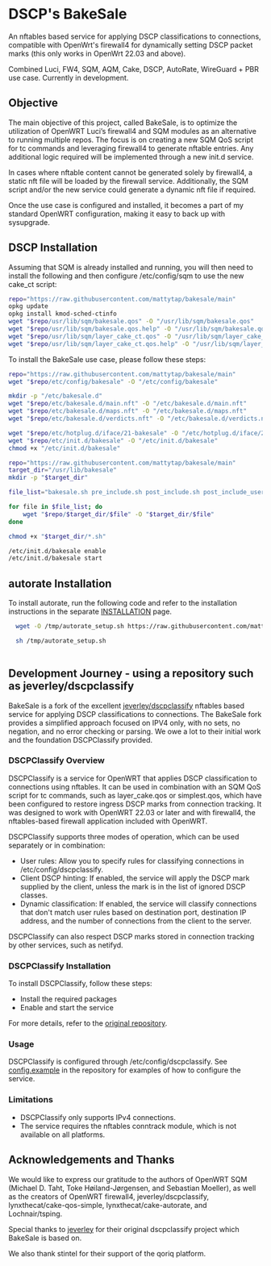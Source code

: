 # DSCP's BakeSale

An nftables based service for applying DSCP classifications to connections, compatible with OpenWrt's firewall4 for dynamically setting DSCP packet marks (this only works in OpenWrt 22.03 and above).

Combined Luci, FW4, SQM, AQM, Cake, DSCP, AutoRate, WireGuard + PBR use case. Currently in development.

## Objective

The main objective of this project, called BakeSale, is to optimize the utilization of OpenWRT Luci’s firewall4 and SQM modules as an alternative to running multiple repos. The focus is on creating a new SQM QoS script for tc commands and leveraging firewall4 to generate nftable entries. Any additional logic required will be implemented through a new init.d service.

In cases where nftable content cannot be generated solely by firewall4, a static nft file will be loaded by the firewall service. Additionally, the SQM script and/or the new service could generate a dynamic nft file if required.

Once the use case is configured and installed, it becomes a part of my standard OpenWRT configuration, making it easy to back up with sysupgrade.

## DSCP Installation

Assuming that SQM is already installed and running, you will then need to install the following and then configure /etc/config/sqm to use the new cake_ct script:

```bash
repo="https://raw.githubusercontent.com/mattytap/bakesale/main"
opkg update
opkg install kmod-sched-ctinfo
wget "$repo/usr/lib/sqm/bakesale.qos" -O "/usr/lib/sqm/bakesale.qos"
wget "$repo/usr/lib/sqm/bakesale.qos.help" -O "/usr/lib/sqm/bakesale.qos.help"
wget "$repo/usr/lib/sqm/layer_cake_ct.qos" -O "/usr/lib/sqm/layer_cake_ct.qos"
wget "$repo/usr/lib/sqm/layer_cake_ct.qos.help" -O "/usr/lib/sqm/layer_cake_ct.qos.help"

```

To install the BakeSale use case, please follow these steps:

```bash
repo="https://raw.githubusercontent.com/mattytap/bakesale/main"
wget "$repo/etc/config/bakesale" -O "/etc/config/bakesale"

mkdir -p "/etc/bakesale.d"
wget "$repo/etc/bakesale.d/main.nft" -O "/etc/bakesale.d/main.nft"
wget "$repo/etc/bakesale.d/maps.nft" -O "/etc/bakesale.d/maps.nft"
wget "$repo/etc/bakesale.d/verdicts.nft" -O "/etc/bakesale.d/verdicts.nft"

wget "$repo/etc/hotplug.d/iface/21-bakesale" -O "/etc/hotplug.d/iface/21-bakesale"
wget "$repo/etc/init.d/bakesale" -O "/etc/init.d/bakesale"
chmod +x "/etc/init.d/bakesale"

repo="https://raw.githubusercontent.com/mattytap/bakesale/main"
target_dir="/usr/lib/bakesale"
mkdir -p "$target_dir"

file_list="bakesale.sh pre_include.sh post_include.sh post_include_user_set.sh post_include_rules.sh tcp_443_initialise.sh tcp_443_net_update.sh monitor.sh IPS_net_update.sh"

for file in $file_list; do
    wget "$repo/$target_dir/$file" -O "$target_dir/$file"
done

chmod +x "$target_dir/*.sh"

/etc/init.d/bakesale enable
/etc/init.d/bakesale start

```

## autorate Installation

To install autorate, run the following code and refer to the installation instructions in the separate
[INSTALLATION](./documentation/INSTALLATION_autorate.md) page.

```bash
  wget -O /tmp/autorate_setup.sh https://raw.githubusercontent.com/mattytap/bakesale/main/usr/lib/bakesale/setup_autorate.sh

  sh /tmp/autorate_setup.sh
  
```

## Development Journey - using a repository such as jeverley/dscpclassify

BakeSale is a fork of the excellent [jeverley/dscpclassify](https://github.com/jeverley/dscpclassify) nftables based service for applying DSCP classifications to connections. The BakeSale fork provides a simplified approach focused on IPV4 only, with no sets, no negation, and no error checking or parsing. We owe a lot to their initial work and the foundation DSCPClassify provided.

### DSCPClassify Overview

DSCPClassify is a service for OpenWRT that applies DSCP classification to connections using nftables. It can be used in combination with an SQM QoS script for tc commands, such as layer_cake.qos or simplest.qos, which have been configured to restore ingress DSCP marks from connection tracking. It was designed to work with OpenWRT 22.03 or later and with firewall4, the nftables-based firewall application included with OpenWRT.

DSCPClassify supports three modes of operation, which can be used separately or in combination:

- User rules: Allow you to specify rules for classifying connections in /etc/config/dscpclassify.
- Client DSCP hinting: If enabled, the service will apply the DSCP mark supplied by the client, unless the mark is in the list of ignored DSCP classes.
- Dynamic classification: If enabled, the service will classify connections that don't match user rules based on destination port, destination IP address, and the number of connections from the client to the server.

DSCPClassify can also respect DSCP marks stored in connection tracking by other services, such as netifyd.

### DSCPClassify Installation

To install DSCPClassify, follow these steps:

- Install the required packages
- Enable and start the service

For more details, refer to the [original repository](https://github.com/jeverley/dscpclassify).

### Usage

DSCPClassify is configured through /etc/config/dscpclassify. See [config.example](https://github.com/jeverley/dscpclassify/blob/main/config.example) in the repository for examples of how to configure the service.

### Limitations

- DSCPClassify only supports IPv4 connections.
- The service requires the nftables conntrack module, which is not available on all platforms.

## Acknowledgements and Thanks

We would like to express our gratitude to the authors of OpenWRT SQM (Michael D. Taht, Toke Høiland-Jørgensen, and Sebastian Moeller), as well as the creators of OpenWRT firewall4, jeverley/dscpclassify, lynxthecat/cake-qos-simple, lynxthecat/cake-autorate, and Lochnair/tsping.

Special thanks to [jeverley](https://github.com/jeverley) for their original dscpclassify project which BakeSale is based on.

We also thank stintel for their support of the qoriq platform.
